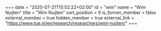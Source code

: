 +++
date = "2020-07-21T15:52:22+02:00"
id = "wim"
name = "Wim Nuijten"
title = "Wim Nuijten"
sort_position = 9
is_former_member = false
external_member = true
hidden_member = true
external_link = "https://www.tue.nl/en/research/researchers/wim-nuijten/"
+++
